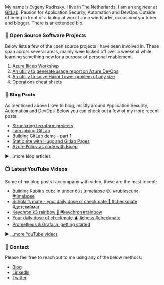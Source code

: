 My name is Evgeny Rudinsky. I live in The Netherlands. I am an engineer at [GitLab](https://gitlab.com/). Passion for Application Security, Automation and DevOps. Outside of being in front of a laptop at work I am a windsurfer, occasional youtuber and blogger. There is an extended [bio](https://erudinsky.com/about/).

### 🍿 Open Source Software Projects

Below lists a few of the open source projects I have been involved in. These span across several areas, mainly were kicked off over a weekend while learning something new for a purpose of personal enablement.

1. [Azure Bicep Workshop](https://github.com/erudinsky/Azure-Bicep-Workshop)
2. [An utility to generate usage report on Azure DevOps](https://gitlab.com/erudinsky/evaluatador)
3. [An utility to solve Hanoi Tower problem of any size](https://gitlab.com/evgenyrudinsky/hanoi)
4. [Operations cheat sheets](https://github.com/erudinsky/cheat-sheets)

### 📝 Blog Posts

As mentioned above I love to blog, mostly around Application Security, Automation and DevOps. Below you can check out a few of my more recent posts:

<!-- BLOG-POST-LIST:START -->
- [Structuring terraform projects](https://erudinsky.com/2023/10/20/structuring-terraform-projects/)
- [I am joining GitLab](https://erudinsky.com/2023/04/03/i-am-joining-gitlab/)
- [Building GitLab demo - part 1](https://erudinsky.com/2022/10/28/building-gitlab-demo-part-1/)
- [Static site with Hugo and Gitlab Pages](https://erudinsky.com/2022/09/30/static-site-with-hugo-and-gitlab-pages/)
- [Azure Policy as code with Bicep](https://erudinsky.com/2022/09/20/azure-policy-as-code-with-bicep/)
<!-- BLOG-POST-LIST:END -->

▶ [...more blog articles](https://erudinsky.com)

### 📺 Latest YouTube Videos

Some of my blog posts I accompany with video, these are the most recent:

<!-- YOUTUBE-VIDEOS-LIST:START -->
- [Building Rubik’s cube in under 60s &lpar;timelapse 😉&rpar; #rubikscube #timelapse](https://www.youtube.com/watch?v=1B8R517zMVE)
- [Scholar’s mate - your daily dose of checkmate 🤙 #checkmate #детскиймат](https://www.youtube.com/watch?v=sH0mpCZKFeA)
- [Keychron k3 rainbow 🌈 #keychron #rainbow](https://www.youtube.com/watch?v=ijYr909yofI)
- [Your daily dose of checkmate ♟️ #chess #checkmate](https://www.youtube.com/watch?v=8ibT8guSoC8)
- [Prometheus &amp; Grafana, getting started](https://www.youtube.com/watch?v=Xmg8APTINOk)
<!-- YOUTUBE-VIDEOS-LIST:END -->


▶ [...more YouTube videos](https://www.youtube.com/@weekendsprints?sub_confirmation=1)

### 💬 Contact

Please feel free to reach out to me using any of the below methods:

* [Blog](https://erudinsky.com/)
* [LinkedIn](https://www.linkedin.com/in/evgenyrudinsky/)
* [Twitter](https://twitter.com/evgenyrudinsky)
